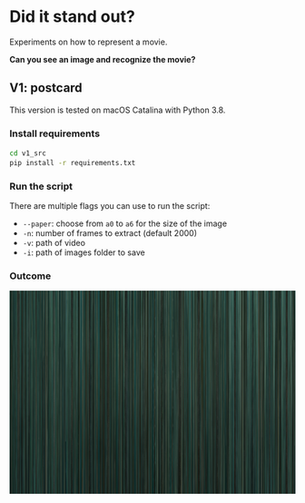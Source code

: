 # Did it stand out?

Experiments on how to represent a movie. 

**Can you see an image and recognize the movie?**

## V1: postcard

This version is tested on macOS Catalina with Python 3.8.

### Install requirements

```bash
cd v1_src
pip install -r requirements.txt
```

### Run the script

There are multiple flags you can use to run the script:

- `--paper`: choose from `a0` to `a6` for the size of the image 
- `-n`: number of frames to extract (default 2000)
- `-v`: path of video
- `-i`: path of images folder to save

### Outcome

![Twilight, 2008](export/stack.png)
